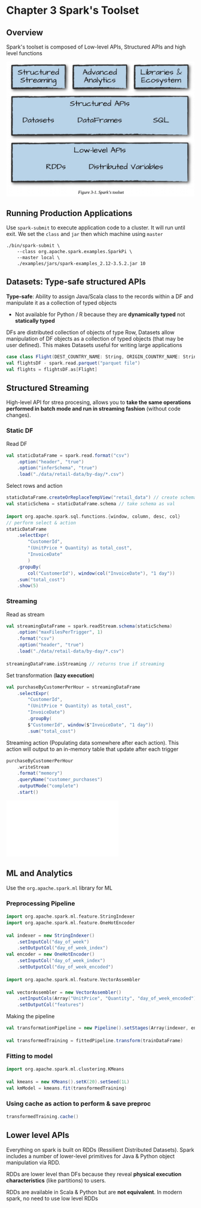 # Chapter 3 Spark's Toolset

## Overview
Spark's toolset is composed of Low-level APIs, Structured APIs and high level functions

![overview](img/overview.png)

## Running Production Applications
Use `spark-submit` to execute application code to a cluster. It will run until exit. We set the `class` and `jar` then which machine using `master`

```shell
./bin/spark-submit \
    --class org.apache.spark.examples.SparkPi \
    --master local \
    ./examples/jars/spark-examples_2.12-3.5.2.jar 10
```

## Datasets: Type-safe structured APIs

**Type-safe**: Ability to assign Java/Scala class to the records within a DF and manipulate it as a collection of typed objects

- Not available for Python / R because they are **dynamically typed** not **statically typed**

DFs are distributed collection of objects of type Row, Datasets allow manipulation of DF objects as a collection of typed objects (that may be user defined). This makes Datasets useful for writing large applications

```scala
case class Flight(DEST_COUNTRY_NAME: String, ORIGIN_COUNTRY_NAME: String, count: BigInt)
val flightsDF - spark.read.parquet("parquet file")
val flights = flightsDF.as[Flight]
```

## Structured Streaming
High-level API for strea procesing, allows you to **take the same operations performed in batch mode and run in streaming fashion** (without code changes).

### Static DF
Read DF
```scala
val staticDataFrame = spark.read.format("csv")
    .option("header", "true")
    .option("inferSchema", "true")
    .load("./data/retail-data/by-day/*.csv")
```

Select rows and action
```scala
staticDataFrame.createOrReplaceTempView("retail_data") // create schema
val staticSchema = staticDataFrame.schema // take schema as val

import org.apache.spark.sql.functions.{window, column, desc, col}
// perform select & action
staticDataFrame
    .selectExpr(
        "CustomerId",
        "(UnitPrice * Quantity) as total_cost",
        "InvoiceDate"
        )
    .gropuBy(
        col("CustomerId"), window(col("InvoiceDate"), "1 day"))
    .sum("total_cost")
    .show(5)
```

### Streaming
Read as stream

```scala
val streamingDataFrame = spark.readStream.schema(staticSchema)
    .option("maxFilesPerTrigger", 1)
    .format("csv")
    .option("header", "true")
    .load("./data/retail-data/by-day/*.csv")

streamingDataFrame.isStreaming // returns true if streaming
```

Set transformation (**lazy execution**)
```scala
val purchaseByCustomerPerHour = streamingDataFrame
    .selectExpr(
        "CustomerId",
        "(UnitPrice * Quantity) as total_cost",
        "InvoiceDate")
        .groupBy(
        $"CustomerId", window($"InvoiceDate", "1 day"))
        .sum("total_cost")
```

Streaming action (Populating data somewhere after each action). This action will output to an in-memory table that update after each trigger

```scala
purchaseByCustomerPerHour
    .writeStream
    .format("memory")
    .queryName("customer_purchases")
    .outputMode("complete")
    .start()
```
![streaming GUI](img/streaming.pdf)


## ML and Analytics
Use the `org.apache.spark.ml` library for ML

### Preprocessing Pipeline
```scala
import org.apache.spark.ml.feature.StringIndexer
import org.apache.spark.ml.feature.OneHotEncoder

val indexer = new StringIndexer()
    .setInputCol("day_of_week")
    .setOutputCol("day_of_week_index")
val encoder = new OneHotEncoder()
    .setInputCol("day_of_week_index")
    .setOutputCol("day_of_week_encoded")

import org.apache.spark.ml.feature.VectorAssembler

val vectorAssembler = new VectorAssembler()
    .setInputCols(Array("UnitPrice", "Quantity", "day_of_week_encoded"))
    .setOutputCol("features")
```

Making the pipeline
```scala
val transformationPipeline = new Pipeline().setStages(Array(indexer, encoder, vectorAssembler))

val transformedTraining = fittedPipeline.transform(trainDataFrame)
```

### Fitting to model
```scala
import org.apache.spark.ml.clustering.KMeans

val kmeans = new KMeans().setK(20).setSeed(1L)
val kmModel = kmeans.fit(transformedTraining)
```

### Using cache as action to perform & save preproc
```scala
transformedTraining.cache()
```

## Lower level APIs
Everything on spark is built on RDDs (Ressilient Distributed Datasets). Spark includes a number of lower-level primitives for Java & Python object manipulation via RDD.

RDDs are lower level than DFs because they reveal **physical execution characteristics** (like partitions) to users.

RDDs are available in Scala & Python but are **not equivalent**. In modern spark, no need to use low level RDDs
